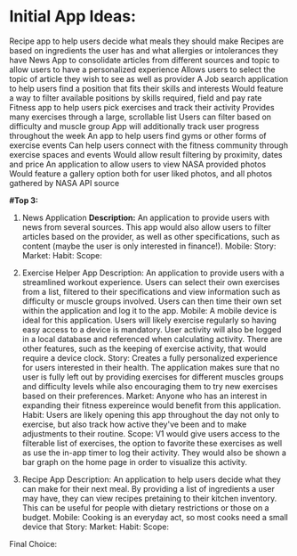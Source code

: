 # Initial App Ideas:
Recipe app to help users decide what meals they should make
  Recipes are based on ingredients the user has and what allergies or intolerances they have
News App to consolidate articles from different sources and topic to allow users to have a personalized experience
  Allows users to select the topic of article they wish to see as well as provider
A Job search application to help users find a position that fits their skills and interests
  Would feature a way to filter available positions by skills required, field and pay rate
Fitness app to help users pick exercises and track their activity
  Provides many exercises through a large, scrollable list
  Users can filter based on difficulty and muscle group
  App will additionally track user progress throughout the week
An app to help users find gyms or other forms of exercise events
  Can help users connect with the fitness community through exercise spaces and events
  Would allow result filtering by proximity, dates and price
An application to allow users to view NASA provided photos
  Would feature a gallery option both for user liked photos, and all photos gathered by NASA API source

**#Top 3:**
1) News Application
   **Description:** An application to provide users with news from several sources. This app would also allow users to filter articles based on the provider, as well as other specifications, such as content (maybe the user is only interested in finance!). 
   Mobile: 
   Story: 
   Market:
   Habit:
   Scope:
   
3) Exercise Helper App
   Description: An application to provide users with a streamlined workout experience. Users can select their own exercises from a list, filtered to their specifications and view information such as difficulty or muscle groups involved. Users can then time their own set within the application and log it to the app.
   Mobile: A mobile device is ideal for this application. Users will likely exercise regularly so having easy access to a device is mandatory. User activity will also be logged in a local database and referenced when calculating activity. There are other features, such as the keeping of exercise activity, that would require a device clock.
   Story: Creates a fully personalized experience for users interested in their health. The application makes sure that no user is fully left out by providing exercises for different muscles groups and difficulty levels while also encouraging them to try new exercises based on their preferences.
   Market: Anyone who has an interest in expanding their fitness expereince would benefit from this application.
   Habit: Users are likely opening this app throughout the day not only to exercise, but also track how active they've been and to make adjustments to their routine.
   Scope: V1 would give users access to the filterable list of exercises, the option to favorite these exercises as well as use the in-app timer to log their activity. They would also be shown a bar graph on the home page in order to visualize this activity.
   
5) Recipe App
   Description: An application to help users decide what they can make for their next meal. By providing a list of ingredients a user may have, they can view recipes pretaining to their kitchen inventory. This can be useful for people with dietary restrictions or those on a budget.
   Mobile: Cooking is an everyday act, so most cooks need a small device that
   Story:
   Market:
   Habit:
   Scope:

Final Choice:
   
   

